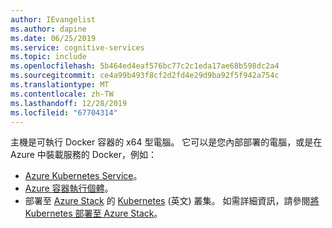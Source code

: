 ```yaml
---
author: IEvangelist
ms.author: dapine
ms.date: 06/25/2019
ms.service: cognitive-services
ms.topic: include
ms.openlocfilehash: 5b464ed4eaf576bc77c2c1eda17ae68b598dc2a4
ms.sourcegitcommit: ce4a99b493f8cf2d2fd4e29d9ba92f5f942a754c
ms.translationtype: MT
ms.contentlocale: zh-TW
ms.lasthandoff: 12/28/2019
ms.locfileid: "67704314"
---
```

主機是可執行 Docker 容器的 x64 型電腦。 它可以是您內部部署的電腦，或是在 Azure 中裝載服務的 Docker，例如：

* [Azure Kubernetes Service](../articles/aks/index.yml)。
* [Azure 容器執行個體](../articles/container-instances/index.yml)。
* 部署至 [Azure Stack](/azure-stack/operator) 的 [Kubernetes](https://kubernetes.io/) \(英文\) 叢集。 如需詳細資訊，請參閱[將 Kubernetes 部署至 Azure Stack](/azure-stack/user/azure-stack-solution-template-kubernetes-deploy)。

